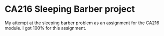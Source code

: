 # CA216 Sleeping Barber project

My attempt at the sleeping barber problem as an assignment for the CA216 module. I got 100% for this assignment.
